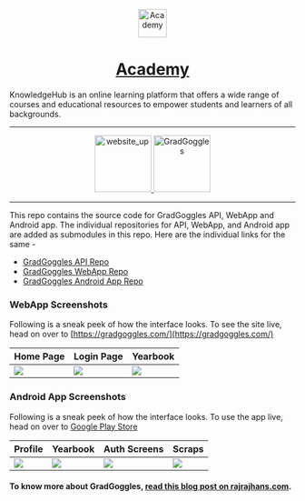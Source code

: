 <p align="center">
  <a href="https://academy.aaryanjagadale.tech/">
    <img alt="Academy" src="https://res.cloudinary.com/ddaalka6i/image/upload/v1686893053/portfolio/acdemy_nxmisq.png" width="50"/>
  </a>
</p>
<h1 align="center">
  <a href="https://academy.aaryanjagadale.tech/">Academy</a>
</h1>
 KnowledgeHub is an online learning platform that offers a wide range of courses and educational resources to empower students and learners of all backgrounds.

---
<p align="center">
  <a href="https://gradgoggles.com" target="_blank">
    <img alt="website_up" src="https://img.shields.io/badge/Website-Up-<COLOR>.svg?style=flat" width="100"/>
  </a>

  <a href="https://play.google.com/store/apps/details?id=com.team.android.gradgoggles&hl=en" target="_blank">
    <img alt="GradGoggles" src="https://upload.wikimedia.org/wikipedia/commons/7/78/Google_Play_Store_badge_EN.svg" width="100"/>
  </a>
</p>


---

This repo contains the source code for GradGoggles API, WebApp and Android app. The individual repositories for API, WebApp, and Android app are added as submodules in this repo. Here are the individual links for the same -     
* [GradGoggles API Repo](https://github.com/rajrajhans/gradgoggles-api)
* [GradGoggles WebApp Repo](https://github.com/rajrajhans/gradgoggles-api)
* [GradGoggles Android App Repo](https://github.com/khalatevarun/gradgoggles-android)

### WebApp Screenshots

Following is a sneak peek of how the interface looks. To see the site live, head on over to [https://gradgoggles.com/](https://gradgoggles.com/)

| Home Page                              | Login Page                             | Yearbook                            |
| ------------------------------------ | ------------------------------------ | ------------------------------------ |
| ![](https://assets.rajrajhans.com/gg1.png) | ![](https://assets.rajrajhans.com/gg2.png) | ![](https://assets.rajrajhans.com/gg3.png) |

### Android App Screenshots

Following is a sneak peek of how the interface looks. To use the app live, head on over to [Google Play Store](https://play.google.com/store/apps/details?id=com.team.android.gradgoggles&hl=en)

| Profile                               | Yearbook                             | Auth Screens                               | Scraps                             |
| ------------------------------------ | ------------------------------------ | ------------------------------------ | ------------------------------------ | 
| ![](https://assets.rajrajhans.com/gg4_1.png) | ![](https://assets.rajrajhans.com/gg5_1.png) | ![](https://assets.rajrajhans.com/gg6_1.png) | ![](https://assets.rajrajhans.com/gg7_1.png) |

#### To know more about GradGoggles, [read this blog post on rajrajhans.com](https://rajrajhans.com/2020/08/casestudy-gradgoggles/).
